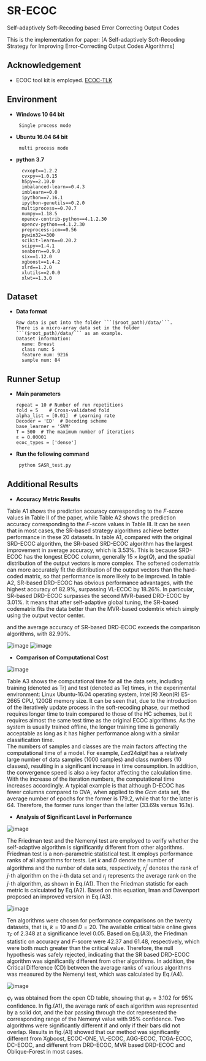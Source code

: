 # SR-ECOC

Self-adaptively Soft-Recoding based Error Correcting Output Codes

This is the implementation for paper: [A Self-adaptively Soft-Recoding Strategy for Improving Error-Correcting Output Codes Algorithms]
## Acknowledgement

- ECOC tool kit is employed. [ECOC-TLK](<https://github.com/MLDMXM2017/ECOC_TLK>)

## Environment

- **Windows 10 64 bit**
   ```
    Single process mode
   ```
- **Ubuntu 16.04 64 bit** 
   ```
    multi process mode
   ```

- **python 3.7**
  ```
    cvxopt==1.2.2
    cvxpy==1.0.15
    h5py==2.10.0
    imbalanced-learn==0.4.3
    imblearn==0.0
    ipython==7.16.1
    ipython-genutils==0.2.0
    multiprocess==0.70.7
    numpy==1.18.5
    opencv-contrib-python==4.1.2.30
    opencv-python==4.1.2.30
    preprocess-icm==0.56
    pywin32==300
    scikit-learn==0.20.2
    scipy==1.4.1
    seaborn==0.9.0
    six==1.12.0
    xgboost==1.4.2
    xlrd==1.2.0
    xlutils==2.0.0
    xlwt==1.3.0
  ```
  
## Dataset

- **Data format**
  ```data info
  Raw data is put into the folder ```($root_path)/data/```.
  There is a micro-array data set in the folder ```($root_path)/data/``` as an example. 
  Dataset information:
    name: Breast
    class num: 5
    feature num: 9216
    sample num: 84
  ```

## Runner Setup

- **Main parameters**
  ```params
  repeat = 10 # Number of run repetitions
  fold = 5    # Cross-validated fold
  alpha_list = [0.01]  # Learning rate
  Decoder = 'ED'  # Decoding scheme
  base_learner = 'SVM' 
  T = 500  # The maximum number of iterations
  ε = 0.00001  
  ecoc_types = ['dense']
   ```
- **Run the following command**
  ```python
   python SASR_test.py
  ```

## Additional Results

- **Accuracy Metric Results**

Table A1 shows the prediction accuracy corresponding to the $F$-score values in Table II of the paper, while Table A2 shows the prediction accuracy corresponding to the $F$-score values in Table III. It can be seen that in most cases, the SR-based strategy algorithms achieve better performance in these 20 datasets. In table A1, compared with the original SRD-ECOC algorithm, the SR-based SRD-ECOC algorithm has the largest improvement in average accuracy, which is 3.53%. This is because SRD-ECOC has the longest ECOC column, generally $15\times{log(Q)}$, and the spatial distribution of the output vectors is more complex. The softened codematrix can more accurately fit the distribution of the output vectors than the hard-coded matrix, so that performance is more likely to be improved. In table A2, SR-based DRD-ECOC  has obvious performance advantages, with the highest accuracy of 82.9%, surpassing VL-ECOC by 18.26%. In particular, SR-based DRD-ECOC surpasses the second MVR-based DRD-ECOC by 3.01%. It means that after self-adaptive global tuning, the SR-based codematrix fits the data better than the MVR-based codemtrix which simply using the output vector center.

and the average accuracy of SR-based DRD-ECOC exceeds the comparison algorithms, with 82.90%. 

![image](https://github.com/MLDMXM2017/SA-soft-recoding/blob/main/A1.jpg)
![image](https://github.com/MLDMXM2017/SA-soft-recoding/blob/main/A2.jpg)

- **Comparison of Computational Cost**

![image](https://github.com/MLDMXM2017/SA-soft-recoding/blob/main/A3.jpg)

Table A3 shows the computational time for all the data sets, including training (denoted as Tr) and test (denoted as Te) times, in the experimental environment: Linux Ubuntu-16.04 operating system, Intel(R) Xeon(R) E5-2665 CPU, 120GB memory size. It can be seen that, due to the introduction of the iteratively update process in the soft-recoding phase, our method requires longer time to train compared to those of the HC schemes, but it requires almost the same test time as the original ECOC algorithms. As the system is usually trained offline, the longer training time is generally acceptable as long as it has higher performance along with a similar classification time.\
The numbers of samples and classes are the main factors affecting the computational time of a model. For example, $Led24digit$ has a relatively large number of data samples (1000 samples) and class numbers (10 classes), resulting in a significant increase in time consumption. In addition, the convergence speed is also a key factor affecting the calculation time. With the increase of the iteration numbers, the computational time increases accordingly. A typical example is that although D-ECOC has fewer columns compared to OVA, when applied to the $Gcm$ data set, the average number of epochs for the former is 179.2, while that for the latter is 64. Therefore, the former runs longer than the latter (33.69s versus 16.1s).

- **Analysis of Significant Level in Performance**

![image](https://github.com/MLDMXM2017/SA-soft-recoding/blob/main/A4.jpg)

The Friedman test and the Nemenyi test are employed to verify whether the self-adaptive algorithm is significantly different from other algorithms. Friedman test is a non-parametric statistical test. It employs performance ranks of all algorithms for tests. Let $k$ and $D$ denote the number of algorithms and the number of data sets, respectively, $r_j^i$ denotes the rank of $j$-th algorithm on the $i$-th data set and $r_j$ represents the average rank on the $j$-th algorithm, as shown in Eq.(A1). Then the Friedman statistic for each metric is calculated by Eq.(A2). Based on this equation, Iman and Davenport proposed an improved version in Eq.(A3). 

![image](https://github.com/MLDMXM2017/SA-soft-recoding/blob/main/A5.jpg)

Ten algorithms were chosen for performance comparisons on the twenty datasets, that is, $k=10$ and $D=20$.
The available critical table online gives $\tau_F$ of 2.348 at a significance level 0.05. Based on Eq.(A3), the Friedman statistic on accuracy and $F$-score were 42.37 and 61.48, respectively, which were both much greater than the critical value. Therefore, the null hypothesis was safely rejected, indicating that the SR based DRD-ECOC algorithm was significantly different from other algorithms. In addition, the Critical Difference (CD) between the average ranks of various algorithms was measured by the Nemenyi test, which was calculated by Eq.(A4).

![image](https://github.com/MLDMXM2017/SA-soft-recoding/blob/main/A6.jpg)

$\varphi_r$ was obtained from the open CD table, showing that $\varphi_r=3.102$ for $95\%$ confidence. In fig.(A1), the average rank of each algorithm was represented by a solid dot, and the bar passing through the dot represented the corresponding range of the Nemenyi value with $95\%$ confidence. Two algorithms were significantly different if and only if their bars did not overlap. Results in fig.(A1) showed that our method was significantly different from Xgboost, ECOC-ONE, VL-ECOC, AGG-ECOC, TCGA-ECOC, DC-ECOC, and different from DRD-ECOC, MVR based DRD-ECOC and Oblique-Forest in most cases.





